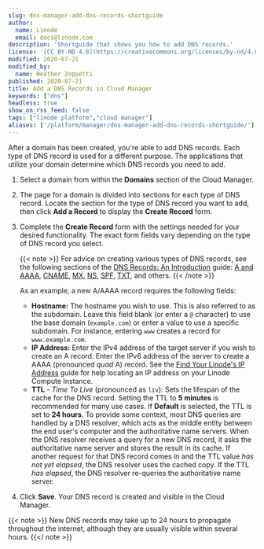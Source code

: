 ```yaml
---
slug: dns-manager-add-dns-records-shortguide
author:
  name: Linode
  email: docs@linode.com
description: 'Shortguide that shows you how to add DNS records.'
license: '[CC BY-ND 4.0](https://creativecommons.org/licenses/by-nd/4.0)'
modified: 2020-07-21
modified_by:
  name: Heather Zoppetti
published: 2020-07-21
title: Add a DNS Records in Cloud Manager
keywords: ["dns"]
headless: true
show_on_rss_feed: false
tags: ["linode platform","cloud manager"]
aliases: ['/platform/manager/dns-manager-add-dns-records-shortguide/']
---
```


After a domain has been created, you're able to add DNS records. Each type of DNS record is used for a different purpose. The applications that utilize your domain determine which DNS records you need to add.

1.  Select a domain from within the **Domains** section of the Cloud Manager.

1.  The page for a domain is divided into sections for each type of DNS record. Locate the section for the type of DNS record you want to add, then click **Add a Record** to display the **Create Record** form.

1.  Complete the **Create Record** form with the settings needed for your desired functionality. The exact form fields vary depending on the type of DNS record you select.

    {{< note >}}
For advice on creating various types of DNS records, see the following sections of the [DNS Records: An Introduction](/docs/guides/dns-records-an-introduction/) guide: [A and AAAA](/docs/guides/dns-records-an-introduction/#a-and-aaaa), [CNAME](/docs/guides/dns-records-an-introduction/#cname), [MX](/docs/guides/dns-records-an-introduction/#mx), [NS](/docs/guides/dns-records-an-introduction/#ns), [SPF](/docs/guides/dns-records-an-introduction/#spf), [TXT](/docs/guides/dns-records-an-introduction/#txt), and others.
{{< /note >}}

    As an example, a new A/AAAA record requires the following fields:

    - **Hostname:** The hostname you wish to use. This is also referred to as the subdomain. Leave this field blank (or enter a `@` character) to use the base domain (`example.com`) or enter a value to use a specific subdomain. For instance, entering `www` creates a record for `www.example.com`.
    - **IP Address:** Enter the IPv4 address of the target server if you wish to create an A record. Enter the IPv6 address of the server to create a AAAA (pronounced *quad A*) record. See the [Find Your Linode's IP Address](/docs/guides/find-your-linodes-ip-address/) guide for help locating an IP address on your Linode Compute Instance.
    - **TTL** - *Time To Live* (pronounced as `lɪv`): Sets the lifespan of the cache for the DNS record. Setting the TTL to **5 minutes** is recommended for many use cases. If **Default** is selected, the TTL is set to **24 hours**. To provide some context, most DNS queries are handled by a DNS resolver, which acts as the middle entity between the end user's computer and the authoritative name servers. When the DNS resolver receives a query for a new DNS record, it asks the authoritative name server and stores the result in its cache. If another request for that DNS record comes in and the TTL value *has not yet elapsed*, the DNS resolver uses the cached copy. If the TTL *has elapsed*, the DNS resolver re-queries the authoritative name server.

1.  Click **Save**. Your DNS record is created and visible in the Cloud Manager.

{{< note >}}
New DNS records may take up to 24 hours to propagate throughout the internet, although they are usually visible within several hours.
{{</ note >}}